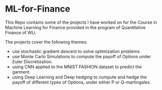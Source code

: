 # ML-for-Finance

This Repo contains some of the projects I have worked on for the Course in Machine Learning for Finance provided in the program of Quantitative Finance of WU. 

The projects cover the following themes:
- use stochastic gradient descent to solve optimization problems
- use Monte Carlo Simulations to compute the payoff of Options under Euler Discretization.
- using CNN applied to the MNIST FASHION dataset to predict the garment.
- using Deep Learning and Deep hedging to compute and hedge the payoff of different types of Options, under either P or Q-martingales.
